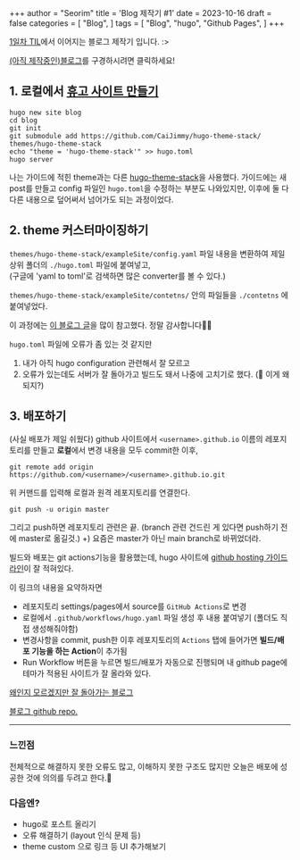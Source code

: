 +++
author = "Seorim"
title = 'Blog 제작기 #1'
date = 2023-10-16
draft = false
categories = [
    "Blog", 
]
tags = [
    "Blog", "hugo", "Github Pages",
]
+++


[1일차 TIL](https://srlee056.github.io/p/day-1/)에서 이어지는 블로그 제작기 입니다. :>

[(아직 제작중인)블로그](https://srlee056.github.io/)를 구경하시려면 클릭하세요!





## 1. 로컬에서 [휴고 사이트 만들기](https://gohugo.io/getting-started/quick-start/)

```
hugo new site blog
cd blog
git init
git submodule add https://github.com/CaiJimmy/hugo-theme-stack/ themes/hugo-theme-stack
echo "theme = 'hugo-theme-stack'" >> hugo.toml
hugo server
```
    
나는 가이드에 적힌 theme과는 다른 [hugo-theme-stack](https://github.com/CaiJimmy/hugo-theme-stack)을 사용했다. 
가이드에는 새 post를 만들고 config 파일인 `hugo.toml`을 수정하는 부분도 나와있지만, 이후에 둘 다 다른 내용으로 덮어써서 넘어가도 되는 과정이었다. 
    
## 2. theme 커스터마이징하기

`themes/hugo-theme-stack/exampleSite/config.yaml` 파일 내용을 변환하여 제일 상위 폴더의 `./hugo.toml` 파일에 붙여넣고,   
(구글에 'yaml to toml'로 검색하면 많은 converter를 볼 수 있다.)

`themes/hugo-theme-stack/exampleSite/contetns/` 안의 파일들을 `./contetns` 에 붙여넣었다.

이 과정에는 [이 블로그 글](https://kzeoh.github.io)을 많이 참고했다. 정말 감사합니다👍🏻  

`hugo.toml` 파일에 오류가 좀 있는 것 같지만
1) 내가 아직 hugo configuration 관련해서 잘 모르고   
2) 오류가 있는데도 서버가 잘 돌아가고 빌드도 돼서
나중에 고치기로 했다. (🤔 이게 왜 되지?)

## 3. 배포하기

(사실 배포가 제일 쉬웠다)
github 사이트에서 `<username>.github.io` 이름의 레포지토리를 만들고
**로컬**에서 변경 내용을 모두 commit한 이후,
```
git remote add origin https://github.com/<username>/<username>.github.io.git
```
위 커맨드를 입력해 로컬과 원격 레포지토리를 연결한다.
<br>
```
git push -u origin master
```
그리고 push하면 레포지토리 관련은 끝. (branch 관련 건드린 게 있다면 push하기 전에 master로 옮길것.)
+) 요즘은 master가 아닌 main branch로 바뀌었더라. 
<br>

빌드와 배포는 git actions기능을 활용했는데, hugo 사이트에 [github hosting 가이드라인](https://gohugo.io/hosting-and-deployment/hosting-on-github/)이 잘 적혀있다.

이 링크의 내용을 요약하자면
- 레포지토리 settings/pages에서 source를 `GitHub Actions`로 변경
- 로컬에서 `.github/workflows/hugo.yaml` 파일 생성 후 내용 붙여넣기 (폴더도 직접 생성해줘야함)
- 변경사항을 commit, push한 이후 레포지토리의  `Actions` 탭에 들어가면 **빌드/배포 기능을 하는 Action**이 추가됨 
- Run Workflow 버튼을 누르면 빌드/배포가 자동으로 진행되며 내 github page에 테마가 적용된 사이트가 잘 올라와 있다.

[왜인지 모르겠지만 잘 돌아가는 블로그](https://srlee056.github.io/)

[블로그 github repo.](https://github.com/srlee056/srlee056.github.io)

--- 
### 느낀점
전체적으로 해결하지 못한 오류도 많고, 이해하지 못한 구조도 많지만 오늘은 배포에 성공한 것에 의의를 두려고 한다.🥲

### 다음엔?
- hugo로 포스트 올리기
- 오류 해결하기 (layout 인식 문제 등)
- theme custom 으로 링크 등 UI 추가해보기

